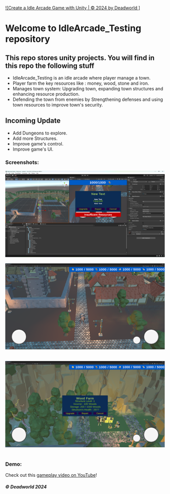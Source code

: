 [![Create a Idle Arcade Game with Unity | © 2024 by Deadworld ]](https://github.com/Deadworld-bit/IdleArcade_Testing)
# Welcome to IdleArcade_Testing repository
## This repo stores unity projects. You will find in this repo the following stuff
* IdleArcade_Testing is an idle arcade where player manage a town.
* Player farm the key resources like : money, wood, stone and iron.
* Manages town system: Upgrading town, expanding town structures and enhancing resource production.
* Defending the town from enemies by Strengthening defenses and using town resources to improve town's security.

## Incoming Update
* Add Dungeons to explore.
* Add more Structures.
* Improve game's control.
* Improve game's UI.

### Screenshots:

![Project First ScreenShot](https://github.com/Deadworld-bit/IdleArcade_Testing/blob/main/Pics/Screenshot%202024-08-20%20010008.png)<br><br>
![Project Second ScreenShot](https://github.com/Deadworld-bit/IdleArcade_Testing/blob/main/Pics/Screenshot%202024-08-20%20010051.png)<br><br>  
![Project Third ScreenShot](https://github.com/Deadworld-bit/IdleArcade_Testing/blob/main/Pics/Screenshot%202024-08-20%20010200.png)<br><br>  

### Demo:
Check out this [gameplay video on YouTube](https://www.youtube.com/watch?v=qtstSLPqZdM&t=22s)!

##### © Deadworld 2024
